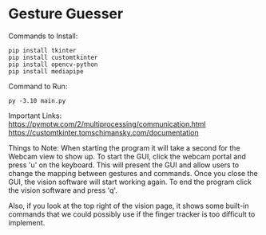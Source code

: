 # Gesture Guesser

Commands to Install:
```
pip install tkinter
pip install customtkinter
pip install opencv-python
pip install mediapipe
```

Command to Run:
```
py -3.10 main.py
```

Important Links:
https://pymotw.com/2/multiprocessing/communication.html
https://customtkinter.tomschimansky.com/documentation

Things to Note:
When starting the program it will take a second for the Webcam view to show up. 
To start the GUI, click the webcam portal and press 'u' on the keyboard. This will present the GUI and allow users to change the mapping between gestures and commands. 
Once you close the GUI, the vision software will start working again. 
To end the program click the vision software and press 'q'.

Also, if you look at the top right of the vision page, it shows some built-in commands that we could possibly use if the finger tracker is too difficult to implement.

